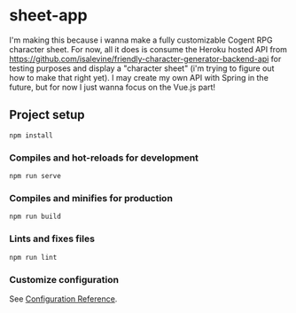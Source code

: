 # sheet-app
I'm making this because i wanna make a fully customizable Cogent RPG character sheet. For now, all it does is consume the Heroku hosted API from https://github.com/isalevine/friendly-character-generator-backend-api for testing purposes and display a "character sheet" (i'm trying to figure out how to make that right yet). I may create my own API with Spring in the future, but for now I just wanna focus on the Vue.js part!

## Project setup
```
npm install
```

### Compiles and hot-reloads for development
```
npm run serve
```

### Compiles and minifies for production
```
npm run build
```

### Lints and fixes files
```
npm run lint
```

### Customize configuration
See [Configuration Reference](https://cli.vuejs.org/config/).
